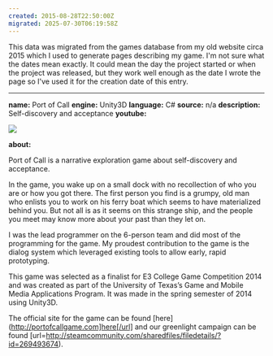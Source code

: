 ```yaml
---
created: 2015-08-28T22:50:00Z
migrated: 2025-07-30T06:19:58Z
---
```


This data was migrated from the games database from my old website circa 2015 which I used to generate pages describing my game. I'm not sure what the dates mean exactly. It could mean the day the project started or when the project was released, but they work well enough as the date I wrote the page so I've used it for the creation date of this entry.

---

**name:** Port of Call
**engine:** Unity3D
**language:** C#
**source:** n/a
**description:** Self-discovery and acceptance
**youtube:**

![](https://www.youtube.com/watch?v=2mG0E58thOE)

**about:**

Port of Call is a narrative exploration game about self-discovery and acceptance. 

In the game, you wake up on a small dock with no recollection of who you are or how you got there. The first person you find is a grumpy, old man who enlists you to work on his ferry boat which seems to have materialized behind you. But not all is as it seems on this strange ship, and the people you meet may know more about your past than they let on. 

I was the lead programmer on the 6-person team and did most of the programming for the game. My proudest contribution to the game is the dialog system which leveraged existing tools to allow early, rapid prototyping.

This game was selected as a finalist for E3 College Game Competition 2014 and was created as part of the University of Texas’s Game and Mobile Media Applications Program. It was made in the spring semester of 2014 using Unity3D.

The official site for the game can be found [here](http://portofcallgame.com]here[/url] and our greenlight campaign can be found [url=http://steamcommunity.com/sharedfiles/filedetails/?id=269493674).
